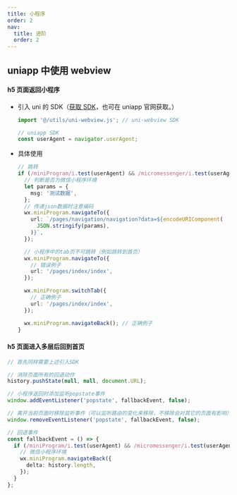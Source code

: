 ```yaml
---
title: 小程序
order: 2
nav:
  title: 进阶
  order: 2
---
```


## uniapp 中使用 webview

#### h5 页面返回小程序

- 引入 uni 的 SDK（[获取 SDK](https://github.com/KinXpeng/cins-docs/tree/main/utils)，也可在 uniapp 官网获取。）

  ```ts
  import '@/utils/uni-webview.js'; // uni-webview SDK

  // uniapp SDK
  const userAgent = navigator.userAgent;
  ```

- 具体使用

  ```ts
  // 跳转
  if (/miniProgram/i.test(userAgent) && /micromessenger/i.test(userAgent)) {
    // 判断是否为微信小程序环境
    let params = {
      msg: '测试数据',
    };
    // 传递json数据时注意编码
    wx.miniProgram.navigateTo({
      url: `/pages/navigation/navigation?data=${encodeURIComponent(
        JSON.stringify(params),
      )}`,
    });

    // 小程序中的tab页不可跳转（例如跳转到首页）
    wx.miniProgram.navigateTo({
      // 错误例子
      url: '/pages/index/index',
    });

    wx.miniProgram.switchTab({
      // 正确例子
      url: '/pages/index/index',
    });

    wx.miniProgram.navigateBack(); // 正确例子
  }
  ```

#### h5 页面进入多层后回到首页

```ts
// 首先同样需要上述引入SDK

// 消除页面所有的回退动作
history.pushState(null, null, document.URL);

// 小程序返回时添加监听popstate事件
window.addEventListener('popstate', fallbackEvent, false);

// 离开当前页面时移除监听事件（可以监听路由的变化来移除，不移除会对其它的页面有影响）
window.removeEventListener('popstate', fallbackEvent, false);

// 回退事件
const fallbackEvent = () => {
  if (/miniProgram/i.test(userAgent) && /micromessenger/i.test(userAgent)) {
    // 微信小程序环境
    wx.miniProgram.navigateBack({
      delta: history.length,
    });
  }
};
```
